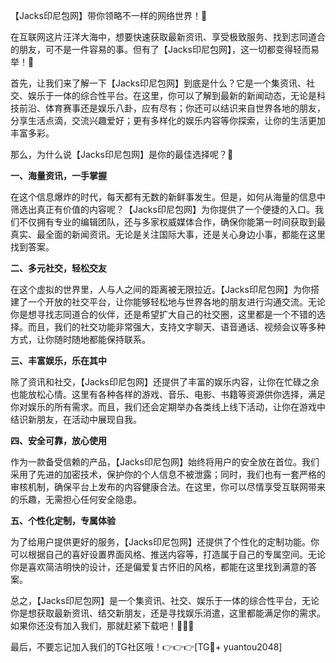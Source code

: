 【Jacks印尼包网】带你领略不一样的网络世界！🚀

在互联网这片汪洋大海中，想要快速获取最新资讯、享受极致服务、找到志同道合的朋友，可不是一件容易的事。但有了【Jacks印尼包网】，这一切都变得轻而易举！🎉

首先，让我们来了解一下【Jacks印尼包网】到底是什么？它是一个集资讯、社交、娱乐于一体的综合性平台。在这里，你可以了解到最新的新闻动态，无论是科技前沿、体育赛事还是娱乐八卦，应有尽有；你还可以结识来自世界各地的朋友，分享生活点滴，交流兴趣爱好；更有多样化的娱乐内容等你探索，让你的生活更加丰富多彩。

那么，为什么说【Jacks印尼包网】是你的最佳选择呢？🌟

**一、海量资讯，一手掌握**

在这个信息爆炸的时代，每天都有无数的新鲜事发生。但是，如何从海量的信息中筛选出真正有价值的内容呢？【Jacks印尼包网】为你提供了一个便捷的入口。我们不仅拥有专业的编辑团队，还与多家权威媒体合作，确保你能第一时间获取到最真实、最全面的新闻资讯。无论是关注国际大事，还是关心身边小事，都能在这里找到答案。

**二、多元社交，轻松交友**

在这个虚拟的世界里，人与人之间的距离被无限拉近。【Jacks印尼包网】为你搭建了一个开放的社交平台，让你能够轻松地与世界各地的朋友进行沟通交流。无论你是想寻找志同道合的伙伴，还是希望扩大自己的社交圈，这里都是一个不错的选择。而且，我们的社交功能非常强大，支持文字聊天、语音通话、视频会议等多种方式，让你随时随地都能保持联系。

**三、丰富娱乐，乐在其中**

除了资讯和社交，【Jacks印尼包网】还提供了丰富的娱乐内容，让你在忙碌之余也能放松心情。这里有各种各样的游戏、音乐、电影、书籍等资源供你选择，满足你对娱乐的所有需求。而且，我们还会定期举办各类线上线下活动，让你在游戏中结识新朋友，在活动中展现自我。

**四、安全可靠，放心使用**

作为一款备受信赖的产品，【Jacks印尼包网】始终将用户的安全放在首位。我们采用了先进的加密技术，保护你的个人信息不被泄露；同时，我们也有一套严格的审核机制，确保平台上发布的内容健康合法。在这里，你可以尽情享受互联网带来的乐趣，无需担心任何安全隐患。

**五、个性化定制，专属体验**

为了给用户提供更好的服务，【Jacks印尼包网】还提供了个性化的定制功能。你可以根据自己的喜好设置界面风格、推送内容等，打造属于自己的专属空间。无论你是喜欢简洁明快的设计，还是偏爱复古怀旧的风格，都能在这里找到满意的答案。

总之，【Jacks印尼包网】是一个集资讯、社交、娱乐于一体的综合性平台，无论你是想获取最新资讯、结交新朋友，还是寻找娱乐消遣，这里都能满足你的需求。如果你还没有加入我们，那就赶紧下载吧！🚀🚀🚀

最后，不要忘记加入我们的TG社区哦！👉👉👉[TG💪+ yuantou2048]